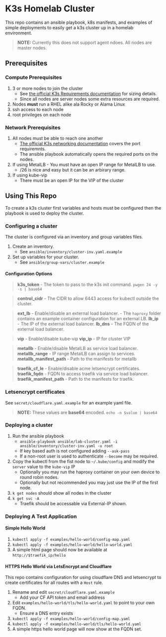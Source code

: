 # K3s Homelab Cluster

This repo contains an ansible playbook, k8s manifests, and examples of simple deployments to easily get a k3s cluster up in a homelab environment.

> **NOTE:** Currently this does not support agent ndoes. All nodes are master nodes.

## Prerequisites

### Compute Prerequisites

1. 3 or more nodes to join the cluster
    - See [the official K3s Requirements documentation](https://docs.k3s.io/installation/requirements#server-sizing-guide) for sizing details.
    - Since all nodes are server nodes some extra resources are required.
2. Nodes **must** run a RHEL alike ala Rocky or Alama Linux
3. ssh access to each node
4. root privileges on each node

### Network Prerequisites

1. All nodes must be able to reach one another 
    - [The official K3s networking documentation](https://docs.k3s.io/installation/requirements#networking) covers the port requiremnts.
    - The ansible playbook automatically opens the required ports on the nodes.
2. If using MetalLB - You must have an open IP range for MetalLB to use.
    - /26 is nice and easy but it can be an arbirary range.
3. If using kube-vip
    - There must be an open IP for the VIP of the cluster

## Using This Repo

To create a k3s cluster first variables and hosts must be configured then the playbook is used to deploy the cluster.

### Configuring a cluster

The cluster is configured via an inventory and group variables files.

1. Create an inventory.
    - See `ansible/inventory/cluster-inv.yaml.example`
2. Set up variables for your cluster.
    - See `ansible/group-vars/cluster.example`

#### Configuration Options

> **k3s_token** - The token to pass to the k3s init command. `pwgen 24 -y -s | base64`

> **control_cidr** - The CIDR to allow 6443 access for kubectl outside the cluster.

> **ext_lb** - Enable/disable an external load balancer.
    - The `haproxy` folder contains an example container configuration for an external LB.
> **lb_ip** - The IP of the external load balancer.
> **lb_dns** - The FQDN of the external load balancer.

> **vip** - Enable/disable kube-vip
> **vip_ip** - IP for cluster VIP

> **metallb** - Enable/disable MetalLB as service load balancer.
> **metallb_range** - IP range MetalLB can assign to services.
> **metallb_manifest_path** - Path to the manifests for metallb

> **traefik_cf_le** - Enable/disable acme letsencrypt certificates.
> **traefik_fqdn** - FQDN to access traefik via service load balancer.
> **traefik_manifest_path** - Path to the manifests for traefik.

### Letsencrypt certificates

See `secret/cloudflare.yaml.example` for an example yaml file.

> **NOTE:** These values are **base64** encoded. `echo -n $value | base64`

### Deploying a cluster

1. Run the ansible playbook
    - `ansible-playbook ansible/lab-cluster.yaml -i ansible/inventory/cluster-inv.yaml -u root`
    - If key based auth is not configured adding `--ask-pass`
    - If a non-root user is used to authenticate `--become` may be required.
2. Copy the kubectl from the fist node to `~/.kube/config` and modify the `server` value to the `kube-vip` IP
    - Optionally you may run the haproxy container on your own device to round robin nodes.
    - Optionally but not recommended you may just use the IP of the first node.
3. `k get nodes` should show all nodes in the cluster
4. `k get svc -A`
    - Traefik should be accessable via External-IP shown.

### Deploying A Test Application

#### Simple Hello World

1. `kubectl apply -f examples/hello-world/config-map.yaml`
2. `kubectl apply -f examples/hello-world/hello-world.yaml`
3. A simple html page should now be available at `http://$traefik_ip/hello`

#### HTTPS Hello World via LetsEncrypt and Cloudflare

This repo contains configuration for using cloudflare DNS and letsencrypt to create certificates for all routes with a `Host` rule.

1. Rename and edit `secret/cloudflare.yaml.example`
    - Add your CF API token and email address
2. Edit `examples/hello-world/tls/hello-world.yaml` to point to your own FQDN.
    - Ensure a DNS entry exists
2. `kubectl apply -f examples/hello-world/config-map.yaml`
3. `kubectl apply -f examples/hello-world/tls/hello-world.yaml`
4. A simple https hello world page will now show at the FQDN set.
